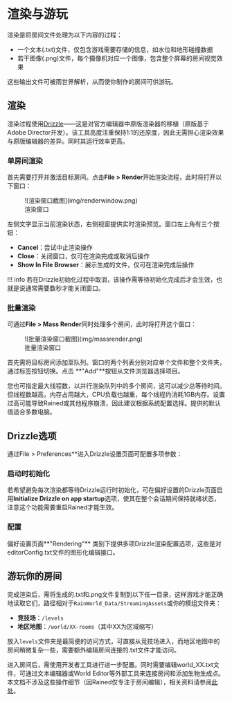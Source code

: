 # 渲染与游玩
渲染是将房间文件处理为以下内容的过程：
- 一个文本(.txt)文件，仅包含游戏需要存储的信息，如水位和地形碰撞数据
- 若干图像(.png)文件，每个摄像机对应一个图像，包含整个屏幕的房间视觉效果

这些输出文件可被雨世界解析，从而使你制作的房间可供游玩。

## 渲染
渲染过程使用[Drizzle](https://github.com/SlimeCubed/Drizzle/tree/community)——这是对官方编辑器中原版渲染器的移植（原版基于Adobe Director开发）。该工具高度注重保持1:1的还原度，因此无需担心渲染效果与原版编辑器的差异。同时其运行效率更高。

### 单房间渲染
首先需要打开并激活目标房间。点击**File > Render**开始渲染流程，此时将打开以下窗口：

<figure markdown="span">
    ![渲染窗口截图](img/renderwindow.png)
    <figcaption>渲染窗口</figcaption>
</figure>

左侧文字显示当前渲染状态，右侧视窗提供实时渲染预览。窗口左上角有三个按钮：
- **Cancel**：尝试中止渲染操作
- **Close**：关闭窗口，仅可在渲染完成或取消后操作
- **Show In File Browser**：展示生成的文件，仅可在渲染完成后操作

!!! info
若在Drizzle初始化过程中取消，该操作需等待初始化完成后才会生效，也就是说通常需要数秒才能关闭窗口。

### 批量渲染
可通过**File > Mass Render**同时处理多个房间，此时将打开这个窗口：

<figure markdown="span">
    ![批量渲染窗口截图](img/massrender.png)
    <figcaption>批量渲染窗口</figcaption>
</figure>

首先需将目标房间添加至队列。窗口的两个列表分别对应单个文件和整个文件夹，通过标签按钮切换。点击 **"Add"**按钮从文件浏览器选择项目。

您也可指定最大线程数，以并行渲染队列中的多个房间，这可以减少总等待时间。但线程数越高，内存占用越大，CPU负载也越重，每个线程约消耗1GB内存。设置过高可能导致Rained或其他程序崩溃，因此建议根据系统配置选择。提供的默认值适合多数电脑。

## Drizzle选项
通过File > Preferences**进入Drizzle设置页面可配置多项参数：

### 启动时初始化
若希望避免每次渲染都等待Drizzle运行时初始化，可在偏好设置的Drizzle页面启用**Initialize Drizzle on app startup**选项，使其在整个会话期间保持就绪状态，注意这个功能需要重启Rained才能生效。

### 配置
偏好设置页面**"Rendering"** 类别下提供多项Drizzle渲染配置选项，这些是对editorConfig.txt文件的图形化编辑接口。

## 游玩你的房间
完成渲染后，需将生成的.txt和.png文件复制到以下任一目录，这样游戏才能正确地读取它们，路径相对于`RainWorld_Data/StreamingAssets`或你的模组文件夹：
- **竞技场**：`/levels`
- **地区地图**：`/world/XX-rooms`（其中XX为区域缩写）

放入`levels`文件夹是最简便的访问方式，可直接从竞技场进入，而地区地图中的房间稍微复杂一些，需要额外编辑房间连接的.txt文件才能访问。

进入房间后，需使用开发者工具进行进一步配置。同时需要编辑world_XX.txt文件，可通过文本编辑器或World Editor等外部工具来连接房间和添加生物生成点。本文档不涉及这些操作细节（因Rained仅专注于房间编辑），相关资料请参阅[此处](resources.md)。